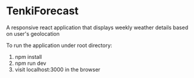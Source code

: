 # TenkiForecast
A responsive react application that displays weekly weather details based on user's geolocation

To run the application under root directory:
1. npm install
2. npm run dev
3. visit localhost:3000 in the browser
